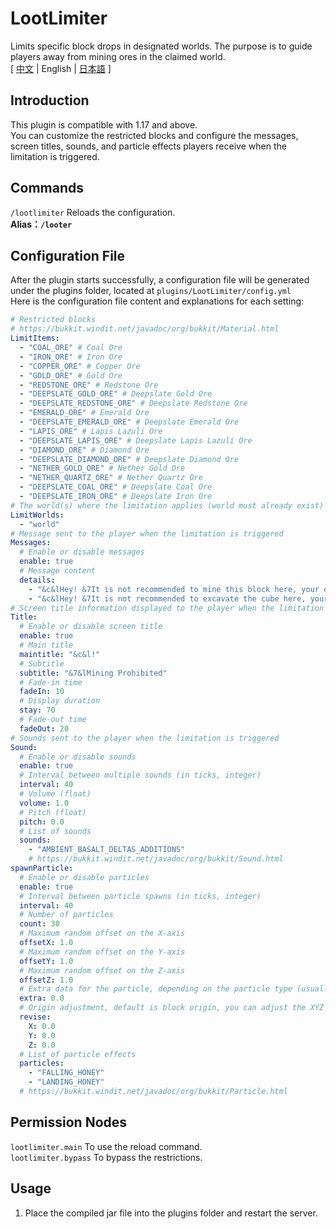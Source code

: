 # LootLimiter
Limits specific block drops in designated worlds. The purpose is to guide players away from mining ores in the claimed world.  
[ [中文](https://github.com/reuAC/LootLimiter/blob/reuAC/README.md) | English | [日本語](https://github.com/reuAC/LootLimiter/blob/reuAC/README_JP.md) ]

## Introduction
This plugin is compatible with 1.17 and above.  
You can customize the restricted blocks and configure the messages, screen titles, sounds, and particle effects players receive when the limitation is triggered.
## Commands
`/lootlimiter` Reloads the configuration.  
**Alias：`/looter`**

## Configuration File
After the plugin starts successfully, a configuration file will be generated under the plugins folder, located at `plugins/LootLimiter/config.yml`  
Here is the configuration file content and explanations for each setting:  
```yaml
# Restricted blocks
# https://bukkit.windit.net/javadoc/org/bukkit/Material.html
LimitItems:
  - "COAL_ORE" # Coal Ore
  - "IRON_ORE" # Iron Ore
  - "COPPER_ORE" # Copper Ore
  - "GOLD_ORE" # Gold Ore
  - "REDSTONE_ORE" # Redstone Ore
  - "DEEPSLATE_GOLD_ORE" # Deepslate Gold Ore
  - "DEEPSLATE_REDSTONE_ORE" # Deepslate Redstone Ore
  - "EMERALD_ORE" # Emerald Ore
  - "DEEPSLATE_EMERALD_ORE" # Deepslate Emerald Ore
  - "LAPIS_ORE" # Lapis Lazuli Ore
  - "DEEPSLATE_LAPIS_ORE" # Deepslate Lapis Lazuli Ore
  - "DIAMOND_ORE" # Diamond Ore
  - "DEEPSLATE_DIAMOND_ORE" # Deepslate Diamond Ore
  - "NETHER_GOLD_ORE" # Nether Gold Ore
  - "NETHER_QUARTZ_ORE" # Nether Quartz Ore
  - "DEEPSLATE_COAL_ORE" # Deepslate Coal Ore
  - "DEEPSLATE_IRON_ORE" # Deepslate Iron Ore
# The world(s) where the limitation applies (world must already exist)
LimitWorlds:
  - "world"
# Message sent to the player when the limitation is triggered
Messages:
  # Enable or disable messages
  enable: true
  # Message content
  details:
    - "&c&lHey! &7It is not recommended to mine this block here, your drop has been canceled."
    - "&c&lHey! &7It is not recommended to excavate the cube here, your drop is canceled."
# Screen title information displayed to the player when the limitation is triggered
Title:
  # Enable or disable screen title
  enable: true
  # Main title
  maintitle: "&c&l!"
  # Subtitle
  subtitle: "&7&lMining Prohibited"
  # Fade-in time
  fadeIn: 10
  # Display duration
  stay: 70
  # Fade-out time
  fadeOut: 20
# Sounds sent to the player when the limitation is triggered
Sound:
  # Enable or disable sounds
  enable: true
  # Interval between multiple sounds (in ticks, integer)
  interval: 40
  # Volume (float)
  volume: 1.0
  # Pitch (float)
  pitch: 0.0
  # List of sounds
  sounds:
    - "AMBIENT_BASALT_DELTAS_ADDITIONS"
    # https://bukkit.windit.net/javadoc/org/bukkit/Sound.html
spawnParticle:
  # Enable or disable particles
  enable: true
  # Interval between particle spawns (in ticks, integer)
  interval: 40
  # Number of particles
  count: 30
  # Maximum random offset on the X-axis
  offsetX: 1.0
  # Maximum random offset on the Y-axis
  offsetY: 1.0
  # Maximum random offset on the Z-axis
  offsetZ: 1.0
  # Extra data for the particle, depending on the particle type (usually indicates speed)
  extra: 0.0
  # Origin adjustment, default is block origin, you can adjust the XYZ values below to change the origin.
  revise:
    X: 0.0
    Y: 0.0
    Z: 0.0
  # List of particle effects
  particles:
    - "FALLING_HONEY"
    - "LANDING_HONEY"
  # https://bukkit.windit.net/javadoc/org/bukkit/Particle.html
```

## Permission Nodes
`lootlimiter.main` To use the reload command.  
`lootlimiter.bypass` To bypass the restrictions.

## Usage
1. Place the compiled jar file into the plugins folder and restart the server.